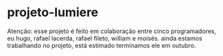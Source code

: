 # projeto-lumiere

Atenção: esse projeto é feito em colaboração entre cinco programadores, eu hugo, rafael lacerda, rafael fileto, william e moisés.
ainda estamos trabalhando no projeto, está estimado terminamos ele em outubro.
